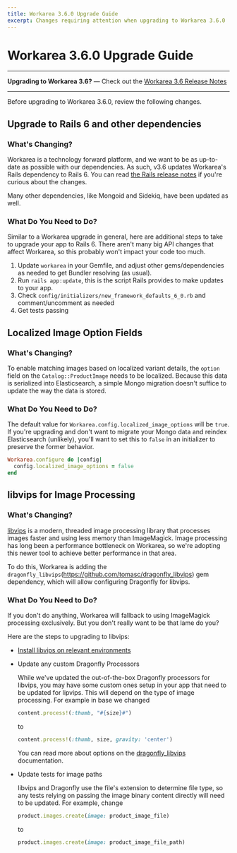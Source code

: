 ```yaml
---
title: Workarea 3.6.0 Upgrade Guide
excerpt: Changes requiring attention when upgrading to Workarea 3.6.0
---
```


# Workarea 3.6.0 Upgrade Guide

---

__Upgrading to Workarea 3.6?__ &mdash; Check out the [Workarea 3.6 Release Notes](/release-notes/workarea-3-6-0.html)

---

Before upgrading to Workarea 3.6.0, review the following changes.

## Upgrade to Rails 6 and other dependencies

### What's Changing?

Workarea is a technology forward platform, and we want to be as up-to-date as possible with our dependencies. As such, v3.6 updates Workarea's Rails dependency to Rails 6. You can read [the Rails release notes](https://edgeguides.rubyonrails.org/6_0_release_notes.html) if you're curious about the changes.

Many other dependencies, like Mongoid and Sidekiq, have been updated as well.


### What Do You Need to Do?

Similar to a Workarea upgrade in general, here are additional steps to take to upgrade your app to Rails 6. There aren't many big API changes that affect Workarea, so this probably won't impact your code too much.

1. Update `workarea` in your Gemfile, and adjust other gems/dependencies as needed to get Bundler resolving (as usual).
2. Run `rails app:update`, this is the script Rails provides to make updates to your app.
3. Check `config/initializers/new_framework_defaults_6_0.rb` and comment/uncomment as needed
4. Get tests passing


## Localized Image Option Fields

### What's Changing?

To enable matching images based on localized variant details, the `option` field on the `Catalog::ProductImage` needs to be localized. Because this data is serialized into Elasticsearch, a simple Mongo migration doesn't suffice to update the way the data is stored.

### What Do You Need to Do?

The default value for `Workarea.config.localized_image_options` will be `true`. If you're upgrading and don't want to migrate your Mongo data and reindex Elasticsearch (unlikely), you'll want to set this to `false` in an initializer to preserve the former behavior.

```ruby
Workarea.configure do |config|
  config.localized_image_options = false
end
```

## libvips for Image Processing

### What's Changing?

[libvips](https://libvips.github.io/libvips/) is a modern, threaded image processing library that processes images faster and using less memory than ImageMagick. Image processing has long been a performance bottleneck on Workarea, so we're adopting this newer tool to achieve better performance in that area.

To do this, Workarea is adding the `dragonfly_libvips`(https://github.com/tomasc/dragonfly_libvips) gem dependency, which will allow configuring Dragonfly for libvips.

### What Do You Need to Do?

If you don't do anything, Workarea will fallback to using ImageMagick processing exclusively. But you don't really want to be that lame do you?

Here are the steps to upgrading to libvips:
* [Install libvips on relevant environments](https://libvips.github.io/libvips/install.html)

* Update any custom Dragonfly Processors

  While we've updated the out-of-the-box Dragonfly processors for libvips, you may have some custom ones setup in your app that need to be updated for lipvips. This will depend on the type of image processing. For example in base we changed

  ```ruby
  content.process!(:thumb, "#{size}#")
  ```

  to

  ```ruby
  content.process!(:thumb, size, gravity: 'center')
  ```

  You can read more about options on the [dragonfly_libvips](https://github.com/tomasc/dragonfly_libvips) documentation.

* Update tests for image paths

  libvips and Dragonfly use the file's extension to determine file type, so any tests relying on passing the image binary content directly will need to be updated. For example, change

  ```ruby
  product.images.create(image: product_image_file)
  ```

  to

  ```ruby
  product.images.create(image: product_image_file_path)
  ```
